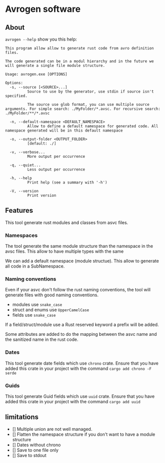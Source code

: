 # Avrogen software

## About

`avrogen --help` show you this help:
```
This program allow allow to generate rust code from avro definition files.

The code generated can be in a modul hierarchy and in the future we will generate a single file module structure.

Usage: avrogen.exe [OPTIONS]

Options:
  -s, --source [<SOURCE>...]
          Source to use by the generator, use stdin if source isn't specified.

          The source use glob format, you can use multiple source arguments. For simple search: ./MyFolder/*.avsc. For recursive search: ./MyFolder/**/*.avsc

  -n, --default-namespace <DEFAULT_NAMESPACE>
          Allow to define a default namespace for generated code. All namespace generated will be in this default namespace

  -o, --output-folder <OUTPUT_FOLDER>
          [default: ./]

  -v, --verbose...
          More output per occurrence

  -q, --quiet...
          Less output per occurrence

  -h, --help
          Print help (see a summary with '-h')

  -V, --version
          Print version
```
## Features

This tool generate rust modules and classes from asvc files.

### Namespaces

The tool generate the same module structure than the namespace in the avsc files. This allow to have multiple types with the same 

We can add a default namespace (module structue). This allow to generate all code in a SubNamespace.

### Naming conventions

Even if your asvc don't follow the rust naming conventions, the tool will generate files with good naming conventions.
- modules use `snake_case`
- struct and enums use `UpperCamelCase`
- fields use `snake_case`

If a field/struct/module use a Rust reserved keyword a prefix will be added.

Some attributes are added to do the mapping between the asvc name and the sanitized name in the rust code.

### Dates 
This tool generate date fields which use `chrono` crate. Ensure that you have added this crate in your project with the command `cargo add chrono -F serde`

### Guids 
This tool generate Guid fields which use `uuid` crate. Ensure that you have added this crate in your project with the command `cargo add uuid`

## limitations

- [] Multiple union are not well managed.
- [] Flatten the namespace structure if you don't want to have a module structure
- [] Dates without chrono
- [] Save to one file only
- [] Save to stdout